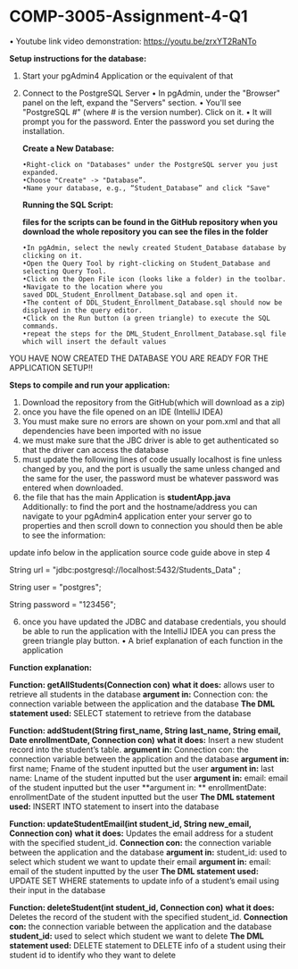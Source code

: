 # COMP-3005-Assignment-4-Q1

•	Youtube link video demonstration:
https://youtu.be/zrxYT2RaNTo


**Setup instructions for the database:**
1.  Start your pgAdmin4 Application or the equivalent of that
2.  Connect to the PostgreSQL Server
	•	In pgAdmin, under the "Browser" panel on the left, expand the "Servers" section.
	•	You'll see "PostgreSQL #" (where # is the version number). Click on it.
	•	It will prompt you for the password. Enter the password you set during the installation.
		
	**Create a New Database:**

		•Right-click on "Databases" under the PostgreSQL server you just expanded.
		•Choose "Create" -> "Database”.
		•Name your database, e.g., “Student_Database” and click "Save"

    **Running the SQL Script:**
    
	**files for the scripts can be found in the GitHub repository when you download the whole repository you can see the files in the folder**

		•In pgAdmin, select the newly created Student_Database database by clicking on it.
		•Open the Query Tool by right-clicking on Student_Database and selecting Query Tool.
		•Click on the Open File icon (looks like a folder) in the toolbar.
		•Navigate to the location where you saved DDL_Student_Enrollment_Database.sql and open it.
		•The content of DDL_Student_Enrollment_Database.sql should now be displayed in the query editor.
		•Click on the Run button (a green triangle) to execute the SQL commands.
		•repeat the steps for the DML_Student_Enrollment_Database.sql file which will insert the default values
 
YOU HAVE NOW CREATED THE DATABASE YOU ARE READY FOR THE APPLICATION SETUP!!

**Steps to compile and run your application:**
1. Download the repository from the GitHub(which will download as a zip)
2. once you have the file opened on an IDE (IntelliJ IDEA)
2. You must make sure no errors are shown on your pom.xml and that all dependencies have been imported with no issue 
3. we must make sure that the JBC driver is able to get authenticated so that the driver can access the database 
4. must update the following lines of code usually localhost is fine unless changed by you, and the port is usually the same unless changed and the same for the user, the password must be whatever password was entered when downloaded.
5. the file that has the main Application is **studentApp.java**  
Additionally: to find the port and the hostname/address you can navigate to your pgAdmin4 application enter your server go to properties and then scroll down to connection you should then be able to see the information:

update info below in the application source code guide above in step 4

String url = "jdbc:postgresql://localhost:5432/Students_Data" ;

String user = "postgres";

String password = "123456";

6. once you have updated the JDBC and database credentials, you should be able to run the application with the IntelliJ IDEA you can press the green triangle play button.
	•	A brief explanation of each function in the application 

**Function explanation:**

**Function: getAllStudents(Connection con)**
**what it does:** allows user to retrieve all students in the database
**argument in:** Connection con: the connection variable between the application and the database
**The DML statement used:** SELECT statement to retrieve from the database
 
**Function: addStudent(String first_name, String last_name, String email, Date enrollmentDate, Connection con)**
**what it does:** Insert a new student record into the student’s table.
**argument in:** Connection con: the connection variable between the application and the database
**argument in:** first name; Fname of the student inputted but the user
**argument in:** last name: Lname of the student inputted but the user
**argument in:** email: email of the student inputted but the user
**argument in: ** enrollmentDate: enrollmentDate of the student inputted but the user
**The DML statement used:** INSERT INTO statement to insert into the database


**Function: updateStudentEmail(int student_id, String new_email, Connection con)**
**what it does:** Updates the email address for a student with the specified student_id.
**Connection con:** the connection variable between the application and the database
**argument in:** student_id: used to select which student we want to update their email
**argument in:** email: email of the student inputted by the user
**The DML statement used:** UPDATE SET WHERE statements to update info of a student’s email using their input in the database


**Function: deleteStudent(int student_id, Connection con)**
**what it does:**  Deletes the record of the student with the specified student_id.
**Connection con:** the connection variable between the application and the database
**student_id:** used to select which student we want to delete
**The DML statement used:** DELETE statement to DELETE info of a student using their student id to identify who they want to delete



